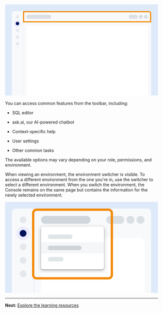 ![Example showing the location of the toolbar on the screen.](Images/vgh1721089931412.png)

You can access common features from the toolbar, including:

-   SQL editor


-   ask.ai, our AI-powered chatbot


-   Context-specific help


-   User settings


-   Other common tasks


The available options may vary depending on your role, permissions, and environment.

When viewing an environment, the environment switcher is visible. To access a different environment from the one you're in, use the switcher to select a different environment. When you switch the environment, the Console remains on the same page but contains the information for the newly selected environment.

![Example showing the location of the environment switcher on the screen.](Images/kzn1721171149686.png)

---

**Next:** [Explore the learning resources](xex1721168413281.md)


